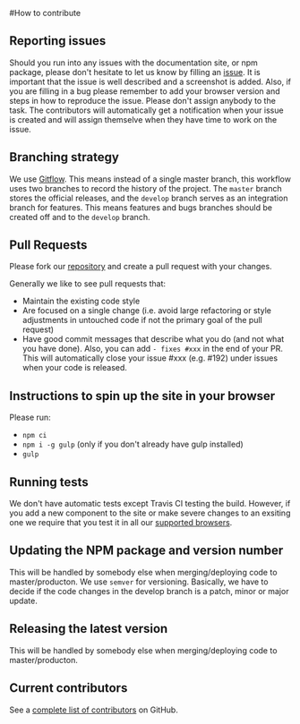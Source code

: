 #How to contribute

## Reporting issues
Should you run into any issues with the documentation site, or npm package, please don't hesitate to let us know by filling an [issue](https://github.com/youseedk/dna/issues/new).
It is important that the issue is well described and a screenshot is added. Also, if you are filling in a bug please remember to add your browser version and steps in how to reproduce the issue.
Please don't assign anybody to the task. The contributors will automatically get a notification when your issue is created and will assign themselve when they have time to work on the issue.

## Branching strategy
We use [Gitflow](https://www.atlassian.com/git/tutorials/comparing-workflows/gitflow-workflow). This means instead of a single master branch, this workflow uses two branches to record the history of the project. The `master` branch stores the official releases, and the `develop` branch serves as an integration branch for features.
This means features and bugs branches should be created off and to the `develop` branch.

## Pull Requests
Please fork our [repository](https://github.com/youseedk/dna/) and create a pull request with your changes.

Generally we like to see pull requests that:
- Maintain the existing code style
- Are focused on a single change (i.e. avoid large refactoring or style adjustments in untouched code if not the primary goal of the pull request)
- Have good commit messages that describe what you do (and not what you have done). Also, you can add `- fixes #xxx` in the end of your PR. This will automatically close your issue #xxx (e.g. #192) under issues when your code is released. 

## Instructions to spin up the site in your browser
Please run:
- `npm ci`
- `npm i -g gulp` (only if you don't already have gulp installed)
- `gulp`

## Running tests
We don't have automatic tests except Travis CI testing the build. However, if you add a new component to the site or make severe changes to an exsiting one we require that you test it in all our [supported browsers](/docs/code-guidelines/browser-support). 

## Updating the NPM package and version number
This will be handled by somebody else when merging/deploying code to master/producton.
We use `semver` for versioning. Basically, we have to decide if the code changes in the develop branch is a patch, minor or major update.

## Releasing the latest version
This will be handled by somebody else when merging/deploying code to master/producton.

## Current contributors
<div class="contributors">
    <p>See a <a href="https://github.com/youseedk/dna/graphs/contributors">complete list of contributors</a> on GitHub.</p>
</div>